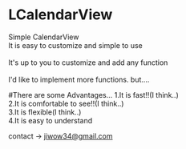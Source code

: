 # LCalendarView

Simple CalendarView <br>
It is easy to customize and simple to use
<br>
<br>
It's up to you to customize and add any function
<br>
<br>
I'd like to implement more functions. but....

#There are some Advantages...
1.It is fast!!(I think..)<br>
2.It is comfortable to see!!(I think..)<br>
3.It is flexible(I think..)<br>
4.It is easy to understand<br>

contact -> jiwow34@gmail.com
